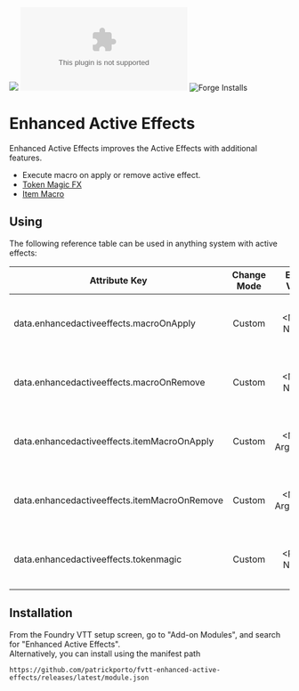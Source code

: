 ![](https://img.shields.io/badge/Foundry-v0.8.8-informational)
![Latest Release Download Count](https://img.shields.io/github/downloads/patrickporto/fvtt-enhanced-active-effects/latest/module.zip)
![Forge Installs](https://img.shields.io/badge/dynamic/json?label=Forge%20Installs&query=package.installs&suffix=%25&url=https%3A%2F%2Fforge-vtt.com%2Fapi%2Fbazaar%2Fpackage%2Fenhancedactiveeffects&colorB=4aa94a)

# Enhanced Active Effects

Enhanced Active Effects improves the Active Effects with additional features.

* Execute macro on apply or remove active effect.
* [Token Magic FX](https://github.com/Feu-Secret/Tokenmagic)
* [Item Macro](https://github.com/Kekilla0/Item-Macro)

## Using
The following reference table can be used in anything system with active effects:

|Attribute Key|Change Mode|Effect Value|Description|
|----|:----:|:----:|----|
|data.enhancedactiveeffects.macroOnApply|Custom|\<Macro Name>|Execute a macro on apply active effect
|data.enhancedactiveeffects.macroOnRemove|Custom|\<Macro Name>|Execute a macro on remove active effect
|data.enhancedactiveeffects.itemMacroOnApply|Custom|\<Macro Argument>|Execute a item macro on apply active effect
|data.enhancedactiveeffects.itemMacroOnRemove|Custom|\<Macro Argument>|Execute a item macro on remove active effect
|data.enhancedactiveeffects.tokenmagic|Custom|\<Preset Name>|Apply Token Magic special effect 



## Installation

From the Foundry VTT setup screen, go to "Add-on Modules", and search for "Enhanced Active Effects".  
Alternatively, you can install using the manifest path

```
https://github.com/patrickporto/fvtt-enhanced-active-effects/releases/latest/module.json
```
